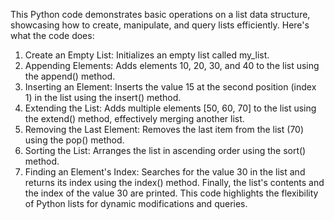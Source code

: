 This Python code demonstrates basic operations on a list data structure, showcasing how to create, manipulate, and query lists efficiently. Here's what the code does:

1. Create an Empty List: Initializes an empty list called my_list.
2. Appending Elements: Adds elements 10, 20, 30, and 40 to the list using the append() method.
3. Inserting an Element: Inserts the value 15 at the second position (index 1) in the list using the insert() method.
4. Extending the List: Adds multiple elements [50, 60, 70] to the list using the extend() method, effectively merging another list.
5. Removing the Last Element: Removes the last item from the list (70) using the pop() method.
6. Sorting the List: Arranges the list in ascending order using the sort() method.
7. Finding an Element's Index: Searches for the value 30 in the list and returns its index using the index() method.
Finally, the list's contents and the index of the value 30 are printed. This code highlights the flexibility of Python lists for dynamic modifications and queries.
